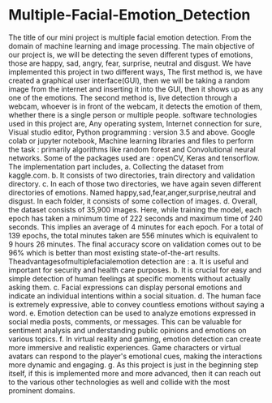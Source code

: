 # Multiple-Facial-Emotion_Detection
The title of our mini project is multiple facial emotion detection.
From the domain of machine learning and image processing.
The main objective of our project is, we will be detecting the seven different types of emotions, those are happy, sad, angry, fear, surprise, neutral and disgust.
We have implemented this project in two different ways,
The first method is, we have created a graphical user interface(GUI), then we will be taking a random image from the internet and inserting it into the GUI, then it shows up as any one of the emotions.
The second method is, live detection through a webcam, whoever is in front of the webcam, it detects the emotion of them, whether there is a single person or multiple people.
software technologies used in this project are, Any operating system, Internet connection for sure, Visual studio editor, Python programming : version 3.5 and above. Google colab or jupyter notebook, Machine learning libraries and files to perform the task : primarily algorithms like random forest and Convolutional neural networks.
Some of the packages used are : openCV, Keras and tensorflow.
The implementation part includes,
a. Collecting the dataset from kaggle.com.
b. It consists of two directories, train directory and validation directory.
c. In each of those two directories, we have again seven different directories of emotions. Named happy,sad,fear,anger,surprise,neutral and disgust. In each folder, it consists of some collection of images.
d. Overall, the dataset consists of 35,900 images.
Here, while training the model, each epoch has taken a minimum time of 222 seconds and maximum time of 240 seconds.
This implies an average of 4 minutes for each epoch. For a total of 139 epochs, the total minutes taken are 556 minutes which is equivalent to 9 hours 26 minutes.
The final accuracy score on validation comes out to be 96% which is better than most existing state-of-the-art results.
Theadvantagesofmultiplefacialemotion detection are :
a. It is useful and important for security and health care purposes.
b. It is crucial for easy and simple detection of human feelings at specific moments without actually asking them.
c. Facial expressions can display personal emotions and indicate an individual intentions within a social situation.
d. The human face is extremely expressive, able to convey countless emotions without saying a word.
e. Emotion detection can be used to analyze emotions expressed in social media posts, comments, or messages. This can be valuable for sentiment analysis and understanding public opinions and emotions on various topics.
f. In virtual reality and gaming, emotion detection can create more immersive and realistic experiences. Game characters or virtual avatars can respond to the player's emotional cues, making the interactions more dynamic and engaging.
g. As this project is just in the beginning step itself, if this is implemented more and more advanced, then it can reach out to the various other technologies as well and collide with the most prominent domains.
